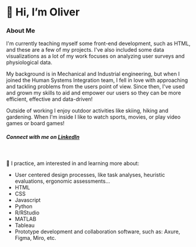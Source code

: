 <h1> 👋 Hi, I’m Oliver </h1>

<h3> About Me </h3>

I'm currently teaching myself some front-end development, such as HTML, and these are a few of my projects. I've also included some data visualizations as a lot of my work focuses on analyzing user surveys and physiological data. <br>

My background is in Mechanical and Industrial engineering, but when I joined the Human Systems Integration team, I fell in love with approaching and tackling
problems from the users point of view.  Since then, I've used and grown my skills to aid and empower our users so they can be more efficient, effective and data-driven!

Outside of working I enjoy outdoor activities like skiing, hiking and gardening.  When I'm inside I like to watch sports, movies, or play video games or board games!


<h5> Connect with me on <a href="https://www.linkedin.com/in/oliver-mestre-244b7021a/">LinkedIn </a> </h5>
<br>

🌱 I practice, am interested in and learning more about:
- User centered design processes, like task analyses, heuristic evaluations, ergonomic assessments... <br>
- HTML <br>
- CSS <br>
- Javascript <br> 
- Python <br>
- R/RStudio <br>
- MATLAB <br>
- Tableau <br>
- Prototype development and collaboration software, such as: Axure, Figma, Miro, etc. <br> <br>


<!---
ojmestre/ojmestre is a ✨ special ✨ repository because its `README.md` (this file) appears on your GitHub profile.
You can click the Preview link to take a look at your changes.
--->
